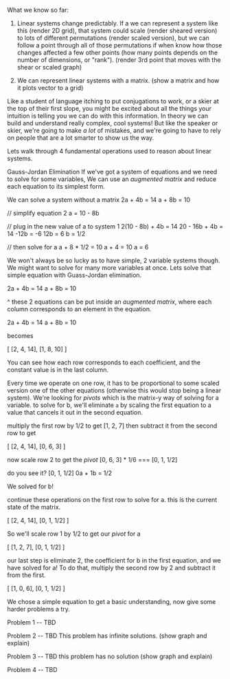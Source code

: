 What we know so far:

1. Linear systems change predictably.  If a we can represent a system like this (render 2D grid), that system could scale (render sheared version) to lots of different permutations (render scaled version), but we can follow a point through all of those permutations if when know how those changes affected a few other points (how many points depends on the number of dimensions, or "rank"). (render 3rd point that moves with the shear or scaled graph)

2. We can represent linear systems with a matrix. (show a matrix and how it plots vector to a grid)

Like a student of language itching to put conjugations to work, or a skier at the top of their first slope, you might be excited about all the things your intuition is telling you we can do with this information.  In theory we can build and understand really complex, cool systems!  But like the speaker or skier, we're going to make _a lot_ of mistakes, and we're going to have to rely on people that are a lot smarter to show us the way.

Lets walk through 4 fundamental operations used to reason about linear systems.

Gauss-Jordan Elimination
If we've got a system of equations and we need to solve for some variables, We can use an _augmented matrix_ and reduce each equation to its simplest form.

We can solve a system without a matrix
2a + 4b = 14
a + 8b = 10

// simplify equation 2
a = 10 - 8b

// plug in the new value of a to system 1
2(10 - 8b) + 4b = 14
20 - 16b + 4b = 14
-12b = -6
12b = 6
b = 1/2

// then solve for a
a + 8 * 1/2 = 10
a + 4 = 10
a = 6


We won't always be so lucky as to have simple, 2 variable systems though.  We might want to solve for many more variables at once. Lets solve that simple equation with Guass-Jordan elimination.

2a + 4b = 14
a + 8b = 10

^ these 2 equations can be put inside an _augmented matrix_, where each column corresponds to an element in the equation.

2a + 4b = 14
a + 8b = 10

becomes

[
    [2, 4, 14],
    [1, 8, 10]
]

You can see how each row corresponds to each coefficient, and the constant value is in the last column.

Every time we operate on one row, it has to be proportional to some scaled version one of the other equations (otherwise this would stop being a linear system).  We're looking for _pivots_ which is the matrix-y way of solving for a variable.  to solve for b, we'll eliminate `a` by scaling the first equation to a value that cancels it out in the second equation.

multiply the first row by 1/2 to get [1, 2, 7]
then subtract it from the second row to get

[
    [2, 4, 14],
    [0, 6, 3]
]

now scale row 2 to get the _pivot_
[0, 6, 3] * 1/6 === [0, 1, 1/2]

do you see it?
[0, 1, 1/2]
0a + 1b = 1/2

We solved for b!

continue these operations on the first row to solve for a.  this is the current state of the matrix.

[
    [2, 4, 14],
    [0, 1, 1/2]
]

So we'll scale row 1 by 1/2 to get our _pivot_ for a

[
    [1, 2, 7],
    [0, 1, 1/2]
]

our last step is eliminate 2, the coefficient for b in the first equation, and we have solved for a!  To do that, multiply the second row by 2 and subtract it from the first.

[
    [1, 0, 6],
    [0, 1, 1/2]
]


We chose a simple equation to get a basic understanding, now give some harder problems a try.

Problem 1 -- TBD

Problem 2 -- TBD
This problem has infinite solutions. (show graph and explain)

Problem 3 -- TBD
this problem has no solution (show graph and explain)

Problem 4 -- TBD
